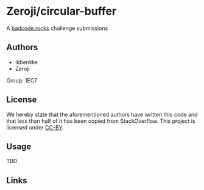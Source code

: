 # Zeroji/circular-buffer

A [badcode.rocks][bad] challenge submissions

## Authors

* ikbenlike
* Zeroji

Group: 1EC7

## License

We hereby state that the aforementioned authors have written this code and
that less than half of it has been copied from StackOverflow. This project is licensed under [CC-BY].

## Usage

TBD

## Links

<!-- todo: remove section header because confusing to readers -->
[bad]: http://badcode.rocks/2018/337/robot-simulator/
[CC-BY]: https://creativecommons.org/licenses/by/4.0/